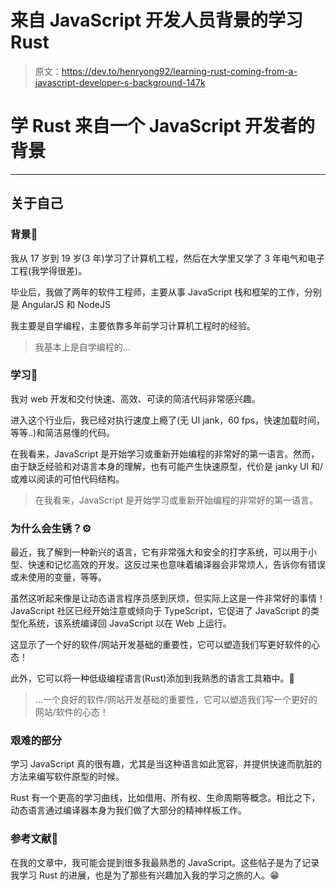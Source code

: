 # 来自 JavaScript 开发人员背景的学习 Rust

> 原文：<https://dev.to/henryong92/learning-rust-coming-from-a-javascript-developer-s-background-147k>

# 学 Rust 来自一个 JavaScript 开发者的背景

* * *

## 关于自己

### 背景📖

我从 17 岁到 19 岁(3 年)学习了计算机工程，然后在大学里又学了 3 年电气和电子工程(我学得很差)。

毕业后，我做了两年的软件工程师，主要从事 JavaScript 栈和框架的工作，分别是 AngularJS 和 NodeJS

我主要是自学编程，主要依靠多年前学习计算机工程时的经验。

> 我基本上是自学编程的...

### 学习🤔

我对 web 开发和交付快速、高效、可读的简洁代码非常感兴趣。

进入这个行业后，我已经对执行速度上瘾了(无 UI jank，60 fps，快速加载时间，等等..)和简洁易懂的代码。

在我看来，JavaScript 是开始学习或重新开始编程的非常好的第一语言。然而，由于缺乏经验和对语言本身的理解，也有可能产生快速原型，代价是 janky UI 和/或难以阅读的可怕代码结构。

> 在我看来，JavaScript 是开始学习或重新开始编程的非常好的第一语言。

### 为什么会生锈？⚙️

最近，我了解到一种新兴的语言，它有非常强大和安全的打字系统，可以用于小型、快速和记忆高效的开发。这反过来也意味着编译器会非常烦人，告诉你有错误或未使用的变量，等等。

虽然这听起来像是让动态语言程序员感到厌烦，但实际上这是一件非常好的事情！JavaScript 社区已经开始注意或倾向于 TypeScript，它促进了 JavaScript 的类型化系统，该系统编译回 JavaScript 以在 Web 上运行。

这显示了一个好的软件/网站开发基础的重要性，它可以塑造我们写更好软件的心态！

此外，它可以将一种低级编程语言(Rust)添加到我熟悉的语言工具箱中。😬

> ...一个良好的软件/网站开发基础的重要性，它可以塑造我们写一个更好的网站/软件的心态！

### 艰难的部分

学习 JavaScript 真的很有趣，尤其是当这种语言如此宽容，并提供快速而肮脏的方法来编写软件原型的时候。

Rust 有一个更高的学习曲线，比如借用、所有权、生命周期等概念。相比之下，动态语言通过编译器本身为我们做了大部分的精神样板工作。

### 参考文献🔗

在我的文章中，我可能会提到很多我最熟悉的 JavaScript。这些帖子是为了记录我学习 Rust 的进展，也是为了那些有兴趣加入我的学习之旅的人。😁